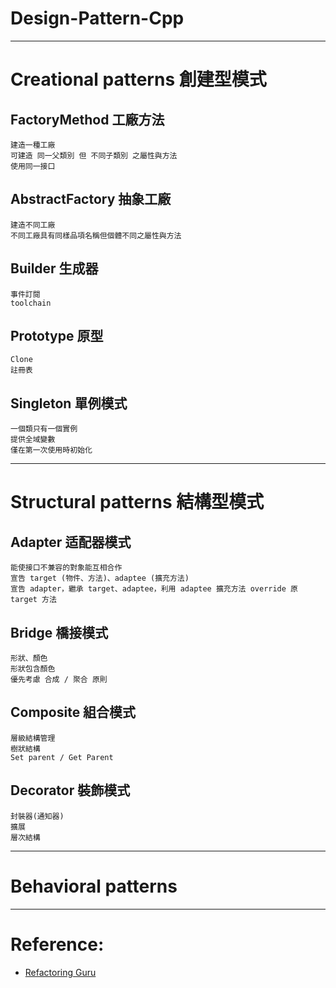 # Design-Pattern-Cpp

---

# Creational patterns 創建型模式

## FactoryMethod 工廠方法
    建造一種工廠
    可建造 同一父類別 但 不同子類別 之屬性與方法
    使用同一接口

## AbstractFactory 抽象工廠
    建造不同工廠
    不同工廠具有同樣品項名稱但個體不同之屬性與方法

## Builder 生成器
    事件訂閱
    toolchain

## Prototype 原型
    Clone
    註冊表

## Singleton 單例模式
    一個類只有一個實例
    提供全域變數
    僅在第一次使用時初始化

---

# Structural patterns 結構型模式

## Adapter 适配器模式
    能使接口不兼容的對象能互相合作
    宣告 target (物件、方法)、adaptee (擴充方法)
    宣告 adapter，繼承 target、adaptee，利用 adaptee 擴充方法 override 原 target 方法

## Bridge 橋接模式
	形狀、顏色
    形狀包含顏色
	優先考慮 合成 / 聚合 原則

## Composite 組合模式
    層級結構管理
    樹狀結構
    Set parent / Get Parent

## Decorator 裝飾模式
    封裝器(通知器)
    擴展
    層次結構

---

# Behavioral patterns

---
# Reference:

- [Refactoring Guru]

[Refactoring Guru]: https://refactoring.guru/
